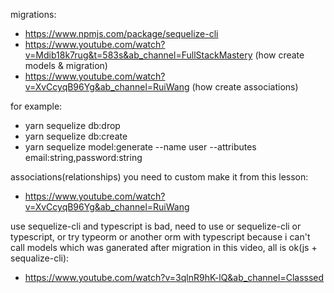 migrations: 
- https://www.npmjs.com/package/sequelize-cli
- https://www.youtube.com/watch?v=Mdib18k7rug&t=583s&ab_channel=FullStackMastery (how create models & migration)
- https://www.youtube.com/watch?v=XvCcyqB96Yg&ab_channel=RuiWang (how create associations)

for example:
- yarn sequelize db:drop
- yarn sequelize db:create
- yarn sequelize model:generate --name user --attributes email:string,password:string

associations(relationships) you need to custom make it from this lesson:
- https://www.youtube.com/watch?v=XvCcyqB96Yg&ab_channel=RuiWang

use sequelize-cli and typescript is bad, need to use or sequelize-cli or typescript,
or try typeorm or another orm with typescript
because i can't call models which was ganerated after migration
in this video, all is ok(js + sequalize-cli):
- https://www.youtube.com/watch?v=3qlnR9hK-lQ&ab_channel=Classsed